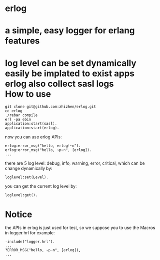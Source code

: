 erlog
=====
a simple, easy logger for erlang  
features
=====
log level can be set dynamically   
easily be implated to exist apps  
erlog also collect sasl logs  
How to use
=====

    git clone git@github.com:zhizhen/erlog.git
    cd erlog
    ./rebar compile 
    erl -pa ebin
    application:start(sasl).
    application:start(erlog).

now you can use erlog APIs:
    
    erlog:error_msg("hello, erlog!~n").
    erlog:error_msg("hello, ~p~n", [erlog]).
    ...
there are 5 log level: debug, info, warning, error, critical, which 
can be change dynamically by:  

    loglevel:set(Level).

you can get the current log level by:

    loglevel:get().

Notice
=====
the APIs in erlog is just used for test, so we suppose you to use the Macros in logger.hrl for example:  

    -include("logger.hrl").
    ...
    ?ERROR_MSG("hello, ~p~n", [erlog]),
    ...

